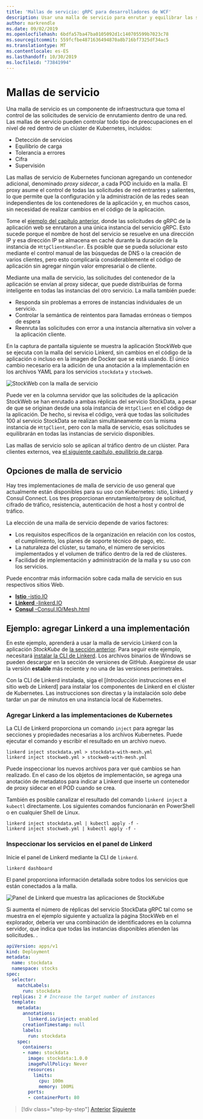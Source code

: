 ```yaml
---
title: 'Mallas de servicio: gRPC para desarrolladores de WCF'
description: Usar una malla de servicio para enrutar y equilibrar las solicitudes a los servicios de gRPC en un clúster de Kubernetes.
author: markrendle
ms.date: 09/02/2019
ms.openlocfilehash: 6bdfa57ba47ba0105092d1c140705599b7023c78
ms.sourcegitcommit: 559fcfbe4871636494870a8b716bf7325df34ac5
ms.translationtype: MT
ms.contentlocale: es-ES
ms.lasthandoff: 10/30/2019
ms.locfileid: "73841994"
---
```

# <a name="service-meshes"></a>Mallas de servicio

Una malla de servicio es un componente de infraestructura que toma el control de las solicitudes de servicio de enrutamiento dentro de una red. Las mallas de servicio pueden controlar todo tipo de preocupaciones en el nivel de red dentro de un clúster de Kubernetes, incluidos:

- Detección de servicios
- Equilibrio de carga
- Tolerancia a errores
- Cifra
- Supervisión

Las mallas de servicio de Kubernetes funcionan agregando un contenedor adicional, denominado *proxy sidecar*, a cada POD incluido en la malla. El proxy asume el control de todas las solicitudes de red entrantes y salientes, lo que permite que la configuración y la administración de las redes sean independientes de los contenedores de la aplicación y, en muchos casos, sin necesidad de realizar cambios en el código de la aplicación.

Tome el [ejemplo del capítulo anterior](kubernetes.md#testing-the-application), donde las solicitudes de gRPC de la aplicación web se enrutaron a una única instancia del servicio gRPC. Esto sucede porque el nombre de host del servicio se resuelve en una dirección IP y esa dirección IP se almacena en caché durante la duración de la instancia de `HttpClientHandler`. Es posible que se pueda solucionar esto mediante el control manual de las búsquedas de DNS o la creación de varios clientes, pero esto complicaría considerablemente el código de aplicación sin agregar ningún valor empresarial o de cliente.

Mediante una malla de servicio, las solicitudes del contenedor de la aplicación se envían al proxy sidecar, que puede distribuirlas de forma inteligente en todas las instancias del otro servicio. La malla también puede:

- Responda sin problemas a errores de instancias individuales de un servicio.
- Controlar la semántica de reintentos para llamadas erróneas o tiempos de espera
- Reenruta las solicitudes con error a una instancia alternativa sin volver a la aplicación cliente.

En la captura de pantalla siguiente se muestra la aplicación StockWeb que se ejecuta con la malla del servicio Linkerd, sin cambios en el código de la aplicación o incluso en la imagen de Docker que se está usando. El único cambio necesario era la adición de una anotación a la implementación en los archivos YAML para los servicios `stockdata` y `stockweb`.

![StockWeb con la malla de servicio](media/service-mesh/stockweb-servicemesh-screenshot.png)

Puede ver en la columna servidor que las solicitudes de la aplicación StockWeb se han enrutado a ambas réplicas del servicio StockData, a pesar de que se originan desde una sola instancia de `HttpClient` en el código de la aplicación. De hecho, si revisa el código, verá que todas las solicitudes 100 al servicio StockData se realizan simultáneamente con la misma instancia de `HttpClient`, pero con la malla de servicio, esas solicitudes se equilibrarán en todas las instancias de servicio disponibles.

Las mallas de servicio solo se aplican al tráfico dentro de un clúster. Para clientes externos, vea [el siguiente capítulo, equilibrio de carga](load-balancing.md).

## <a name="service-mesh-options"></a>Opciones de malla de servicio

Hay tres implementaciones de malla de servicio de uso general que actualmente están disponibles para su uso con Kubernetes: istio, Linkerd y Consul Connect. Los tres proporcionan enrutamiento/proxy de solicitud, cifrado de tráfico, resistencia, autenticación de host a host y control de tráfico.

La elección de una malla de servicio depende de varios factores:

- Los requisitos específicos de la organización en relación con los costos, el cumplimiento, los planes de soporte técnico de pago, etc.
- La naturaleza del clúster, su tamaño, el número de servicios implementados y el volumen de tráfico dentro de la red de clústeres.
- Facilidad de implementación y administración de la malla y su uso con los servicios.

Puede encontrar más información sobre cada malla de servicio en sus respectivos sitios Web.

- [**Istio** -istio.IO](https://istio.io)
- [**Linkerd** -linkerd.IO](https://linkerd.io)
- [**Consul** -Consul.IO/Mesh.html](https://consul.io/mesh.html)

## <a name="example-add-linkerd-to-a-deployment"></a>Ejemplo: agregar Linkerd a una implementación

En este ejemplo, aprenderá a usar la malla de servicio Linkerd con la aplicación *StockKube* de [la sección anterior](kubernetes.md).
Para seguir este ejemplo, necesitará [instalar la CLI de Linkerd](https://linkerd.io/2/getting-started/#step-1-install-the-cli). Los archivos binarios de Windows se pueden descargar en la sección de versiones de GitHub. Asegúrese de usar la versión **estable** más reciente y no una de las versiones perimetrales.

Con la CLI de Linkerd instalada, siga el [*Introducción* instrucciones en el sitio web de Linkerd] para instalar los componentes de Linkerd en el clúster de Kubernetes. Las instrucciones son directas y la instalación solo debe tardar un par de minutos en una instancia local de Kubernetes.

### <a name="add-linkerd-to-kubernetes-deployments"></a>Agregar Linkerd a las implementaciones de Kubernetes

La CLI de Linkerd proporciona un comando `inject` para agregar las secciones y propiedades necesarias a los archivos Kubernetes. Puede ejecutar el comando y escribir el resultado en un archivo nuevo.

```console
linkerd inject stockdata.yml > stockdata-with-mesh.yml
linkerd inject stockweb.yml > stockweb-with-mesh.yml
```

Puede inspeccionar los nuevos archivos para ver qué cambios se han realizado. En el caso de los objetos de implementación, se agrega una anotación de metadatos para indicar a Linkerd que inserte un contenedor de proxy sidecar en el POD cuando se crea.

También es posible canalizar el resultado del comando `linkerd inject` a `kubectl` directamente. Los siguientes comandos funcionarán en PowerShell o en cualquier Shell de Linux.

```console
linkerd inject stockdata.yml | kubectl apply -f -
linkerd inject stockweb.yml | kubectl apply -f -
```

### <a name="inspect-services-in-the-linkerd-dashboard"></a>Inspeccionar los servicios en el panel de Linkerd

Inicie el panel de Linkerd mediante la CLI de `linkerd`.

```console
linkerd dashboard
```

El panel proporciona información detallada sobre todos los servicios que están conectados a la malla.

![Panel de Linkerd que muestra las aplicaciones de StockKube](media/service-mesh/linkerd-screenshot.png)

Si aumenta el número de réplicas del servicio StockData gRPC tal como se muestra en el ejemplo siguiente y actualiza la página StockWeb en el explorador, debería ver una combinación de identificadores en la columna servidor, que indica que todas las instancias disponibles atienden las solicitudes. .

```yaml
apiVersion: apps/v1
kind: Deployment
metadata:
  name: stockdata
  namespace: stocks
spec:
  selector:
    matchLabels:
      run: stockdata
  replicas: 2 # Increase the target number of instances
  template:
    metadata:
      annotations:
        linkerd.io/inject: enabled
      creationTimestamp: null
      labels:
        run: stockdata
    spec:
      containers:
      - name: stockdata
        image: stockdata:1.0.0
        imagePullPolicy: Never
        resources:
          limits:
            cpu: 100m
            memory: 100Mi
        ports:
        - containerPort: 80
```

>[!div class="step-by-step"]
>[Anterior](kubernetes.md)
>[Siguiente](load-balancing.md)
